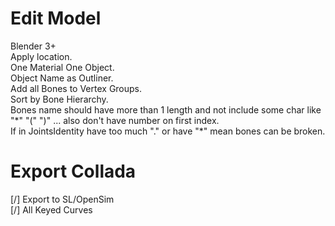 # Edit Model

Blender 3+<br>
Apply location.<br>
One Material One Object.<br>
Object Name as Outliner.<br>
Add all Bones to Vertex Groups.<br>
Sort by Bone Hierarchy.<br>
Bones name should have more than 1 length and not include some char like "\*" "(" ")" ... also don't have number on first index.<br>
If in JointsIdentity have too much "." or have "\*" mean bones can be broken.

# Export Collada

[/] Export to SL/OpenSim
<br>[/] All Keyed Curves
